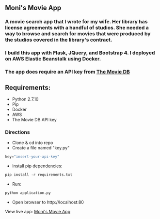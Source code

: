 ## Moni's Movie App
### A movie search app that I wrote for my wife. Her library has license agreements with a handful of studios. She needed a way to browse and search for movies that were produced by the studios covered in the library's contract.

### I build this app with Flask, JQuery, and Bootstrap 4. I deployed on AWS Elastic Beanstalk using Docker.

### The app does require an API key from [The Movie DB](https://developers.themoviedb.org/3/getting-started/introduction)

## Requirements:
* Python 2.7.10
* Pip
* Docker
* AWS
* The Movie DB API key

### Directions
* Clone & cd into repo
* Create a file named "key.py"
```Python
key="insert-your-api-key"
```
* Install pip dependencies:
```Python
pip install -r requirements.txt
```
* Run:
```Python
python application.py
```
* Open browser to http://localhost:80

View live app: [Moni's Movie App](http://dockerflask-env.envsvnnirm.us-west-2.elasticbeanstalk.com/)
